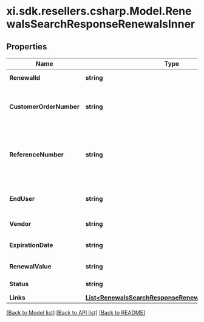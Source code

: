 # xi.sdk.resellers.csharp.Model.RenewalsSearchResponseRenewalsInner

## Properties

Name | Type | Description | Notes
------------ | ------------- | ------------- | -------------
**RenewalId** | **string** | Unique renewal ID. | [optional] 
**CustomerOrderNumber** | **string** | The reseller&#39;s order number for reference in their system. | [optional] 
**ReferenceNumber** | **string** | Renewal reference number. It could be notification id or quote number. | [optional] 
**EndUser** | **string** | The company name for the end user/customer. | [optional] 
**Vendor** | **string** | The name of the vendor. | [optional] 
**ExpirationDate** | **string** | Renewal expiration date. | [optional] 
**RenewalValue** | **string** | The value of the renewal. | [optional] 
**Status** | **string** | The status of the renewal. | [optional] 
**Links** | [**List&lt;RenewalsSearchResponseRenewalsInnerLinksInner&gt;**](RenewalsSearchResponseRenewalsInnerLinksInner.md) |  | [optional] 

[[Back to Model list]](../README.md#documentation-for-models) [[Back to API list]](../README.md#documentation-for-api-endpoints) [[Back to README]](../README.md)

